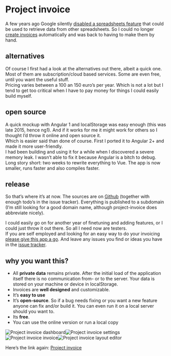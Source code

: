 <!--
  date: 2018-03-03
  modified: 2019-09-27
  slug: project-invoice
  type: post
  header: pi.jpg
  headerClassName: no-blur
  categories: code, CSS, HTML, JavaScript, work, open source
  tags: Angular, accounting, invoicing, Vue
  description: An invoice application that keeps your data private by simply not storing it in the cloud.
-->

# Project invoice

A few years ago Google silently [disabled a spreadsheets feature](https://code.google.com/p/google-apps-script-issues/issues/detail?id=5174) that could be used to retrieve data from other spreadsheets. So I could no longer [create invoices](http://ronvalstar.nl/using-google-spreadsheets-for-invoicing) automatically and was back to having to make them by hand.

## alternatives

Of course I first had a look at the alternatives out there, albeit a quick one. Most of them are subscription/cloud based services. Some are even free, until you want the useful stuff.  
Pricing varies between a 100 an 150 euro’s per year. Which is not a lot but I tend to get too critical when I have to pay money for things I could easily build myself.

## open source

A quick mockup with Angular 1 and localStorage was easy enough (this was late 2015, hence ng1). And if it works for me it might work for others so I thought I’d throw it online and open source it.  
Which is easier said than done of course. First I ported it to Angular 2+ and made it more user-friendly.  
I had been building and using it for a while when I discovered a severe memory leak. I wasn’t able to fix it because Angular is a bitch to debug. Long story short: two weeks to rewrite everything to Vue. The app is now smaller, runs faster and also compiles faster.

## release

So that’s where it’s at now. The sources are on [Github](https://github.com/Sjeiti/project-invoice) (together with enough todo’s in the issue tracker). Everything is published to a subdomain (I’m still looking for a good domain name, although project-invoice does abbreviate nicely).

I could easily go on for another year of finetuning and adding features, or I could just throw it out there. So all I need now are testers.  
If you are self employed and looking for an easy way to do your invoicing [please give this app a go](https://projectinvoice.nl). And leave any issues you find or ideas you have in the [issue tracker](https://github.com/Sjeiti/project-invoice/issues).

## why you want this?

*   All **private data** remains private. After the initial load of the application itself there is no communication from- or to the server. Your data is stored on your machine or device in localStorage.
*   Invoices are **well designed** and customizable.
*   It’s **easy to use**
*   It’s **open-source**. So if a bug needs fixing or you want a new feature anyone can fix and/or build it. You can even run it on a local server should you want to.
*   Its **free**.
*   You can use the online version or run a local copy

![Project invoice dashboard](https://res.cloudinary.com/dn1rmdjs5/image/upload/c_scale,w_316/v1566568756/rv/Screenshot_2018-03-02-21-24-19.png)![Project invoice settings](https://res.cloudinary.com/dn1rmdjs5/image/upload/c_scale,w_316/v1566568756/rv/Screenshot_2018-03-02-21-25-31.png)
![Project invoice invoice ](https://res.cloudinary.com/dn1rmdjs5/image/upload/c_scale,w_316/v1566568756/rv/Screenshot_2018-03-02-21-30-49.png)![Project invoice layout editor ](https://res.cloudinary.com/dn1rmdjs5/image/upload/c_scale,w_316/v1566568756/rv/Screenshot_2018-03-02-21-27-17.png)

Here’s the link again: [Project invoice](https://projectinvoice.nl)
